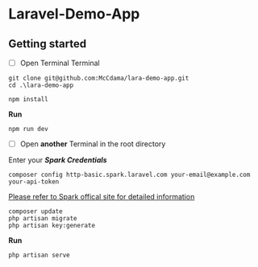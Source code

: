 # Laravel-Demo-App


## Getting started

- [ ] Open Terminal Terminal
```
git clone git@github.com:McCdama/lara-demo-app.git
cd .\lara-demo-app

npm install
```
__Run__
```
npm run dev

```

- [ ] Open **another** Terminal in the root directory

Enter your __*Spark Credentials*__
```
composer config http-basic.spark.laravel.com your-email@example.com your-api-token
```

[Please refer to Spark offical site for detailed information](https://spark.laravel.com/docs/4.x/installation.html)

```
composer update
php artisan migrate
php artisan key:generate
```
__Run__

```
php artisan serve
```
